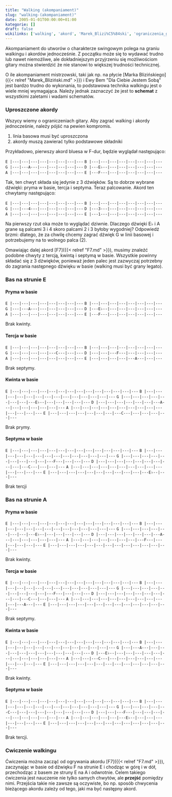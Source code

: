 ```yaml
---
title: "Walking (akompaniament)"
slug: "walking-(akompaniament)"
date: 2005-01-01T00:00:00+01:00
kategorie: []
draft: false
wikilinks: ['walking', 'akord', 'Marek_Blizi%C5%84ski', 'ograniczenia_gitary', 'blues', 'tercja', 'septyma', 'F7', 'walking', 'legato', 'F7']
---
```

Akompaniament do utworów o charakterze swingowym polega na graniu
walkingu<!-- link nie odnosił się do niczego --> i akordów<!-- link nie odnosił się do niczego -->
jednocześnie. Z początku może się to wydawać trudno lub nawet
niemożliwe, ale dokładniejszym przyjrzeniu się możliwościom gitary
można stwierdzić że nie stanowi to większej trudności technicznej.

O ile akompaniament mistrzowski, taki jak np. na płycie [Marka
Blizińskiego]({{< relref "Marek_Bliziński.md" >}}) i Ewy Bem "Dla Ciebie Jestem
Sobą" jest bardzo trudno do wykonania, to podstawowa technika walkingu
jest o wiele mniej wymagająca. Należy jednak zaznaczyć że jest to
**schemat** z wszystkimi zaletami i wadami schematów.

### Uproszczone akordy

Wszycy wiemy o ograniczeniach gitary<!-- link nie odnosił się do niczego -->.
Aby zagrać walking i akordy jednocześnie, należy pójść na pewien
kompromis.

1.  linia basowa musi być uproszczona
2.  akordy muszą zawierać tylko podstawowe składniki

Przykładowo, pierwszy akord bluesa<!-- link nie odnosił się do niczego --> w F-dur, będzie
wyglądał następująco:

`E |---|---|---|---|---|---|---|---`
`B |---|---|---|---|---|---|---|---`
`G |---|---A---|---|---|---|---|---`
`D |---E♭--|---|---|---|---|---|---`
`A |---|---|---|---|---|---|---|---`
`E |---F---|---|---|---|---|---|---`

Tak, ten chwyt składa się jedynie z 3 dźwięków. Są to dobrze wybrane
dźwięki: pryma w basie, tercja<!-- link nie odnosił się do niczego --> i
septyma<!-- link nie odnosił się do niczego -->. Teraz palcowanie. Akord ten chwytamy
następująco:

`E |---|---|---|---|---|---|---|---`
`B |---|---|---|---|---|---|---|---`
`G |---|---4---|---|---|---|---|---`
`D |---3---|---|---|---|---|---|---`
`A |---|---|---|---|---|---|---|---`
`E |---1---|---|---|---|---|---|---`

Na pierwszy rzut oka może to wyglądać dziwnie. Dlaczego dźwięki E♭ i A
grane są palcami 3 i 4 skoro palcami 2 i 3 byłoby wygodniej? Odpowiedź
brzmi: dlatego, że za chwilę chcemy zagrać dźwięk G w linii basowej i
potrzebujemy na to wolnego palca (2).

Omawiając dalej akord [F7]({{< relref "F7.md" >}}), musimy znaleźć podobne chwyty
z tercją, kwintą i septymą w basie. Wszystkie powinny składać się z 3
dźwięków, ponieważ jeden palec jest zazwyczaj potrzebny do zagrania
następnego dźwięku w basie (walking<!-- link nie odnosił się do niczego --> musi być grany
legato<!-- link nie odnosił się do niczego -->).

### Bas na strunie E

#### Pryma w basie

`E |---|---|---|---|---|---|---|---`
`B |---|---|---|---|---|---|---|---`
`G |---|---A---|---|---|---|---|---`
`D |---E♭--|---|---|---|---|---|---`
`A |---|---|---|---|---|---|---|---`
`E |---F---|---|---|---|---|---|---`

Brak kwinty.

#### Tercja w basie

`E |---|---|---|---|---|---|---|---`
`B |---|---|---|---|---|---|---|---`
`G |---|---|---|---|---C---|---|---`
`D |---|---|---F---|---|---|---|---`
`A |---|---|---|---|---|---|---|---`
`E |---|---|---|---|---A---|---|---`

Brak septymy.

#### Kwinta w basie

`E |---|---|---|---|---|---|---|---|---|---|---|---|---|---`
`B |---|---|---|---|---|---|---|---|---|---|---|---|---|---`
`G |---|---|---|---|---|---|---|---E♭--|---|---|---|---|---`
`D |---|---|---|---|---|---|---A---|---|---|---|---|---|---`
`A |---|---|---|---|---|---|---|---|---|---|---|---|---|---`
`E |---|---|---|---|---|---|---|---C---|---|---|---|---|---`

Brak prymy.

#### Septyma w basie

`E |---|---|---|---|---|---|---|---|---|---|---|---|---|---`
`B |---|---|---|---|---|---|---|---|---|---|---|---|---|---`
`G |---|---|---|---|---|---|---|---|---|---F---|---|---|---`
`D |---|---|---|---|---|---|---|---|---|---C---|---|---|---`
`A |---|---|---|---|---|---|---|---|---|---|---|---|---|---`
`E |---|---|---|---|---|---|---|---|---|---|---E♭--|---|---`

Brak tercji

### Bas na strunie A

#### Pryma w basie

`E |---|---|---|---|---|---|---|---|---|---|---|---|---|---`
`B |---|---|---|---|---|---|---|---|---|---|---|---|---|---`
`G |---|---|---|---|---|---|---|---E♭--|---|---|---|---|---`
`D |---|---|---|---|---|---|---A---|---|---|---|---|---|---`
`A |---|---|---|---|---|---|---|---F---|---|---|---|---|---`
`E |---|---|---|---|---|---|---|---|---|---|---|---|---|---`

Brak kwinty.

#### Tercja w basie

`E |---|---|---|---|---|---|---|---|---|---|---|---|---|---`
`B |---|---|---|---|---|---|---|---|---|---|---|---|---|---`
`G |---|---|---|---|---|---|---|---|---|---F---|---|---|---`
`D |---|---|---|---|---|---|---|---|---|---C---|---|---|---`
`A |---|---|---|---|---|---|---|---|---|---|---|---A---|---`
`E |---|---|---|---|---|---|---|---|---|---|---|---|---|---`

Brak septymy.

#### Kwinta w basie

`E |---|---|---|---|---|---|---|---|---|---|---|---|---|---`
`B |---|---|---|---|---|---|---|---|---|---|---|---|---|---`
`G |---|---A---|---|---|---|---|---|---|---|---|---|---|---`
`D |---E♭--|---|---|---|---|---|---|---|---|---|---|---|---`
`A |---|---|---C---|---|---|---|---|---|---|---|---|---|---`
`E |---|---|---|---|---|---|---|---|---|---|---|---|---|---`

Brak kwinty.

#### Septyma w basie

`E |---|---|---|---|---|---|---|---|---|---|---|---|---|---`
`B |---|---|---|---|---|---|---|---|---|---|---|---|---|---`
`G |---|---|---|---|---C---|---|---|---|---|---|---|---|---`
`D |---|---|---F---|---|---|---|---|---|---|---|---|---|---`
`A |---|---|---|---|---|---E♭--|---|---|---|---|---|---|---`
`E |---|---|---|---|---|---|---|---|---|---|---|---|---|---`

Brak tercji.

### Cwiczenie walkingu

Ćwiczenia można zacząć od ogrywania akordu [F7]({{< relref "F7.md" >}}),
zaczynając w basie od dźwięku F na strunie E i chodząc w górę i w dół,
przechodząc z basem ze struny E na A i odwrotnie. Celem takiego
ćwiczenia jest nauczenie nie tylko samych chwytów, ale **przejść**
pomiędzy nimi. Przejścia takie nie zawsze są oczywiste, bo np. sposób
chwycenia bieżącego akordu zależy od tego, jaki ma być następny akord.